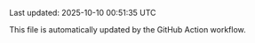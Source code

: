 Last updated: 2025-10-10 00:51:35 UTC

This file is automatically updated by the GitHub Action workflow.
